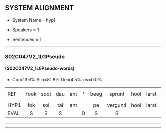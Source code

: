 
## SYSTEM ALIGNMENT

- System Name = hyp1

- Speakers = 1

- Sentences = 1

---

### S02C047V2_1LGPseudo

#### (S02C047V2_1LGPseudo-words)

- Cor=13.6%	Sub=81.8%	Del=4.5%	Ins=0.0%

|  |  |  |  |  |  |  |  |  |  |  |  |  |  |  |  |  |  |  |  |  |  |  |  |  |  |  |  |  |  |  |  |  |  |  |  |  |  |  |  |  |  |  |  |  |
|:--- |:---:|:---:|:---:|:---:|:---:|:---:|:---:|:---:|:---:|:---:|:---:|:---:|:---:|:---:|:---:|:---:|:---:|:---:|:---:|:---:|:---:|:---:|:---:|:---:|:---:|:---:|:---:|:---:|:---:|:---:|:---:|:---:|:---:|:---:|:---:|:---:|:---:|:---:|:---:|:---:|:---:|:---:|:---:|:---:|
| REF | fook | sooi | dau | ant | * | beeg | sprunt | hool | larst | vout | zwoei | fam | rachts | vaap | sprieuw | keng | swoers | doer | plirt | jien | blard | guul | hoekt | neeuw*(nieuw) | * | * | noork | vid | zans | leum | haans | spaai | sjalt | heik | sank | roen | frijk | eem | * | schard | grek | dron | snaaf | stuid |
| HYP1 | fok | soi | tal | ant |  | pe | vergund | hool | larst | faot | so | fam | racht | vap | spri | ken | sors | door | geleerd | geen | lard | geel | hoekt |  | nee | na | nar | voet | sans | lum | hams | spi | at | hek | seik | goen | frek | één | gaa | sgart | grek | tron | snaf | stuit |
| EVAL | S | S | S |  | D | S | S |  |  | S | S |  | S | S | S | S | S | S | S | S | S | S |  | D | S | S | S | S | S | S | S | S | S | S | S | S | S | S | S | S |  | S | S | S |
---

---
